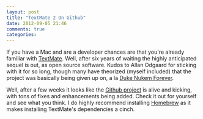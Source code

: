 ```yaml
---
layout: post
title: "TextMate 2 On Github"
date: 2012-09-05 21:46
comments: true
categories: 
---
```


If you have a Mac and are a developer chances are that you're already familiar with [TextMate](http://blog.macromates.com/).  Well, after six years of waiting the highly anticipated sequel is out, as open source software.  Kudos to Allan Odgaard for sticking with it for so long, though many have theorized (myself included) that the project was basically being given up on, a la [Duke Nukem Forever](https://en.wikipedia.org/wiki/Duke_Nukem_Forever).

Well, after a few weeks it looks like the [Github project](https://github.com/textmate/textmate) is alive and kicking, with tons of fixes and enhancements being added.  Check it out for yourself and see what you think.  I do highly recommend installing  [Homebrew](http://mxcl.github.com/homebrew/) as it makes installing TextMate's dependencies a cinch.